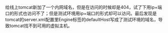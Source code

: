 给线上tomcat新加了一个内网域名，但是在访问的时候却是404，试了下用ip+端口的形式也访问不了；但是测试环境用ip+端口的形式却可以访问。最后发现是tomcat的server.xml配置里Engine标签的defaultHost写成了测试环境的域名，导致tomcat找不到可用的虚拟主机。